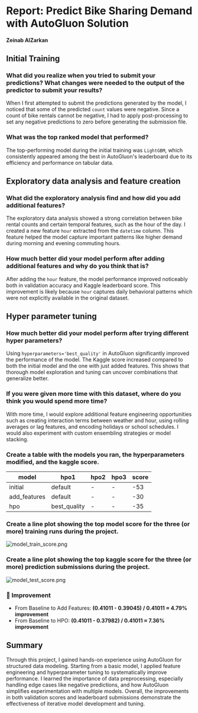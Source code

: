 # Report: Predict Bike Sharing Demand with AutoGluon Solution
#### Zeinab AlZarkan

## Initial Training
### What did you realize when you tried to submit your predictions? What changes were needed to the output of the predictor to submit your results?
When I first attempted to submit the predictions generated by the model, I noticed that some of the predicted `count` values were negative. Since a count of bike rentals cannot be negative, I had to apply post-processing to set any negative predictions to zero before generating the submission file.

### What was the top ranked model that performed?
The top-performing model during the initial training was `LightGBM`, which consistently appeared among the best in AutoGluon's leaderboard due to its efficiency and performance on tabular data.

## Exploratory data analysis and feature creation
### What did the exploratory analysis find and how did you add additional features?
The exploratory data analysis showed a strong correlation between bike rental counts and certain temporal features, such as the hour of the day. I created a new feature `hour` extracted from the `datetime` column. This feature helped the model capture important patterns like higher demand during morning and evening commuting hours.

### How much better did your model perform after adding additional features and why do you think that is?
After adding the `hour` feature, the model performance improved noticeably both in validation accuracy and Kaggle leaderboard score. This improvement is likely because `hour` captures daily behavioral patterns which were not explicitly available in the original dataset.

## Hyper parameter tuning
### How much better did your model perform after trying different hyper parameters?
Using `hyperparameters='best_quality'` in AutoGluon significantly improved the performance of the model. The Kaggle score increased compared to both the initial model and the one with just added features. This shows that thorough model exploration and tuning can uncover combinations that generalize better.

### If you were given more time with this dataset, where do you think you would spend more time?
With more time, I would explore additional feature engineering opportunities such as creating interaction terms between weather and hour, using rolling averages or lag features, and encoding holidays or school schedules. I would also experiment with custom ensembling strategies or model stacking.

### Create a table with the models you ran, the hyperparameters modified, and the kaggle score.
|model|hpo1|hpo2|hpo3|score|
|--|--|--|--|--|
|initial|default|-|-|-53|
|add_features|default|-|-|-30|
|hpo|best_quality|-|-|-35|

### Create a line plot showing the top model score for the three (or more) training runs during the project.

![model_train_score.png](img/model_train_score.png)

### Create a line plot showing the top kaggle score for the three (or more) prediction submissions during the project.

![model_test_score.png](img/model_test_score.png)

### 🎯 Improvement

- From Baseline to Add Features: **(0.41011 - 0.39045) / 0.41011 ≈ 4.79% improvement**
- From Baseline to HPO: **(0.41011 - 0.37982) / 0.41011 ≈ 7.36% improvement**

## Summary
Through this project, I gained hands-on experience using AutoGluon for structured data modeling. Starting from a basic model, I applied feature engineering and hyperparameter tuning to systematically improve performance. I learned the importance of data preprocessing, especially handling edge cases like negative predictions, and how AutoGluon simplifies experimentation with multiple models. Overall, the improvements in both validation scores and leaderboard submissions demonstrate the effectiveness of iterative model development and tuning.

